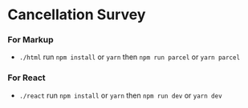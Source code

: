# Cancellation Survey

### For Markup

- `./html` run `npm install` or `yarn` then `npm run parcel` or `yarn parcel`

### For React

- `./react` run `npm install` or `yarn` then `npm run dev` or `yarn dev`
